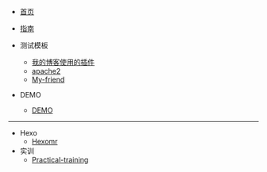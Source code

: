 <!-- docs/_sidebar.md -->

* [首页](/)
* [指南](ml)

* 测试模板
    * [我的博客使用的插件](testdemo/我的博客使用的插件)
    * [apache2](testdemo/apache2)
    * [My-friend](testdemo/My-friend)
* DEMO
    * [DEMO](testdemo/DEMO)
___
* Hexo
    * [Hexomr](testdemo/Hexo)
* 实训
    * [Practical-training](testdemo/Practical-training)